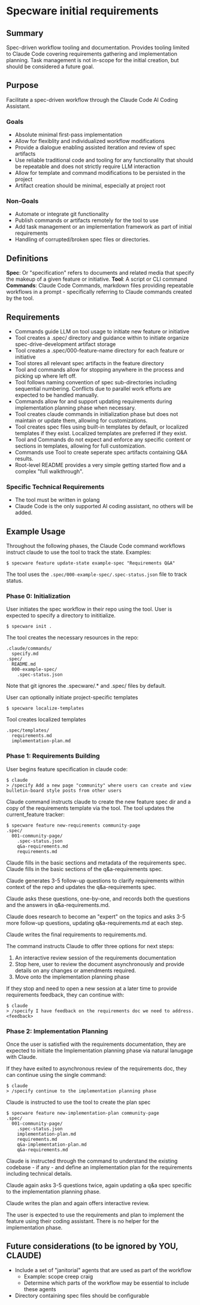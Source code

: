# Specware initial requirements

## Summary

Spec-driven workflow tooling and documentation. Provides tooling limited to Claude Code covering requirements gathering and implementation planning. Task management is not in-scope for the initial creation, but should be considered a future goal.

## Purpose

Facilitate a spec-driven workflow through the Claude Code AI Coding Assistant.

### Goals
- Absolute minimal first-pass implementation
- Allow for flexiblity and individualized workflow modifications
- Provide a dialogue enabling assisted iteration and review of spec artifacts
- Use reliable traditional code and tooling for any functionality that should be repeatable and does not strictly require LLM interaction
- Allow for template and command modifications to be persisted in the project
- Artifact creation should be minimal, especially at project root

### Non-Goals
- Automate or integrate git functionality 
- Publish commands or artifacts remotely for the tool to use
- Add task management or an implementation framework as part of initial requirements
- Handling of corrupted/broken spec files or directories.

## Definitions
**Spec**: Or "specification" refers to documents and related media that specify the makeup of a given feature or initiative.
**Tool**: A script or CLI command
**Commands**: Claude Code Commands, markdown files providing repeatable workflows in a prompt - specifically referring to Claude commands created by the tool.

## Requirements
- Commands guide LLM on tool usage to initiate new feature or initiative
- Tool creates a .spec/ directory and guidance within to initiate organize spec-drive-development artifact storage
- Tool creates a .spec/000-feature-name directory for each feature or initiative
- Tool stores all relevant spec artifacts in the feature directory
- Tool and commands allow for stopping anywhere in the process and picking up where left off.
- Tool follows naming convention of spec sub-directories including sequential numbering. Conflicts due to parallel work efforts are expected to be handled manually.
- Commands allow for and support updating requirements during implementation planning phase when necessary.
- Tool creates claude commands in initialization phase but does not maintain or update them, allowing for customizations.
- Tool creates spec files using built-in templates by default, or localized templates if they exist. Localized templates are preferred if they exist.
- Tool and Commands do not expect and enforce any specific content or sections in templates, allowing for full customization.
- Commands use Tool to create seperate spec artifacts containing Q&A results.
- Root-level README provides a very simple getting started flow and a complex "full walkthrough".

### Specific Technical Requirements
- The tool must be written in golang
- Claude Code is the only supported AI coding assistant, no others will be added.

## Example Usage

Throughout the following phases, the Claude Code command workflows instruct claude to use the tool to track the state. Examples:
```
$ specware feature update-state example-spec "Requirements Q&A"
```

The tool uses the `.spec/000-example-spec/.spec-status.json` file to track status.

### Phase 0: Initialization
User initiates the spec workflow in their repo using the tool. User is expected to specify a directory to inititialize.
```
$ specware init .
```

The tool creates the necessary resources in the repo:
```
.claude/commands/
  specify.md
.spec/
  README.md
  000-example-spec/
    .spec-status.json
```

Note that git ignores the .specware/.* and .spec/ files by default.

User can optionally initiate project-specific templates
```
$ specware localize-templates
```

Tool creates localized templates
```
.spec/templates/
  requirements.md
  implementation-plan.md
```

### Phase 1: Requirements Building
User begins feature specification in claude code:
```
$ claude
> /specify Add a new page "community" where users can create and view bulletin-board style posts from other users
```

Claude command instructs claude to create the new feature spec dir and a copy of the requirements template via the tool. The tool updates the current_feature tracker:
```
$ specware feature new-requirements community-page
.spec/
  001-community-page/
    .spec-status.json
    q&a-requirements.md
    requirements.md
```

Claude fills in the basic sections and metadata of the requirements spec. Claude fills in the basic sections of the q&a-requirements spec.

Claude generates 3-5 follow-up questions to clarify requirements within context of the repo and updates the q&a-requirements spec.

Claude asks these questions, one-by-one, and records both the questions and the answers in q&a-requirements.md.

Claude does research to become an "expert" on the topics and asks 3-5 more follow-up questions, updating q&a-requirements.md at each step.

Claude writes the final requirements to requirements.md.

The command instructs Claude to offer three options for next steps:
1. An interactive review session of the requirements documentation
2. Stop here, user to review the document asynchronously and provide details on any changes or amendments required.
3. Move onto the implementation planning phase

If they stop and need to open a new session at a later time to provide requirements feedback, they can continue with:
```
$ claude
> /specify I have feedback on the requirements doc we need to address. <feedback>
```

### Phase 2: Implementation Planning
Once the user is satisfied with the requirements documentation, they are expected to initiate the Implementation planning phase via natural lanugage with Claude. 

If they have exited to asynchronous review of the requirements doc, they can continue using the single command:
```
$ claude
> /specify continue to the implementation planning phase
```

Claude is instructed to use the tool to create the plan spec
```
$ specware feature new-implementation-plan community-page
.spec/
  001-community-page/
    .spec-status.json
    implementation-plan.md
    requirements.md
    q&a-implementation-plan.md
    q&a-requirements.md
```

Claude is instructed through the command to understand the existing codebase - if any - and define an implementation plan for the requirements including technical details.

Claude again asks 3-5 questions twice, again updating a q&a spec specific to the implementation planning phase.

Claude writes the plan and again offers interactive review.

The user is expected to use the requirements and plan to implement the feature using their coding assistant. There is no helper for the implementation phase.

## Future considerations (to be ignored by YOU, CLAUDE)
- Include a set of "janitorial" agents that are used as part of the workflow
  - Example: scope creep craig
  - Determine which parts of the workflow may be essential to include these agents
- Directory containing spec files should be configurable
